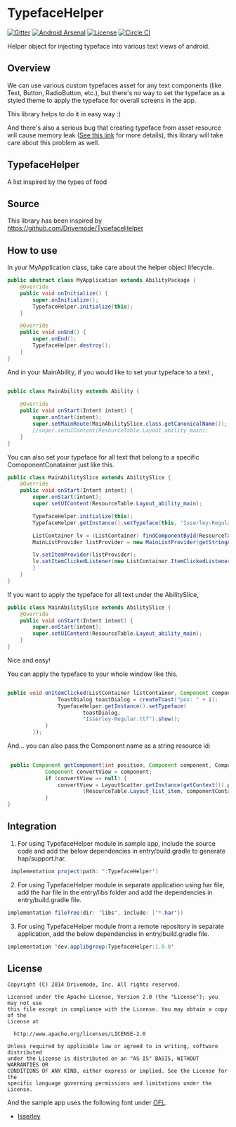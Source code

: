 # TypefaceHelper

[![Gitter](http://img.shields.io/badge/Gitter-Join%20Chat-brightgreen.svg?style=flat)](https://gitter.im/Drivemode/TypefaceHelper?utm_source=badge&utm_medium=badge&utm_campaign=pr-badge&utm_content=badge)
[![Android Arsenal](https://img.shields.io/badge/Android%20Arsenal-TypefaceHelper-brightgreen.svg?style=flat)](https://android-arsenal.com/details/1/1246)
[![License](http://img.shields.io/badge/License-Apache%202-brightgreen.svg?style=flat)](https://github.com/Drivemode/TypefaceHelper/blob/master/LICENSE)
[![Circle CI](https://circleci.com/gh/Drivemode/TypefaceHelper/tree/master.svg?style=shield)](https://circleci.com/gh/Drivemode/TypefaceHelper/tree/master)

Helper object for injecting typeface into various text views of android.

## Overview

We can use various custom typefaces asset for any text components (like Text, Button, RadioButton, etc.),
but there's no way to set the typeface as a styled theme to apply the typeface for overall screens in the app.

This library helps to do it in easy way :)

And there's also a serious bug that creating typeface from asset resource will cause memory leak ([See this link](https://code.google.com/p/android/issues/detail?id=9904) for more details),
this library will take care about this problem as well.

## TypefaceHelper 
A list inspired by the types of food 

## Source
This library has been inspired by https://github.com/Drivemode/TypefaceHelper

## How to use

In your MyApplication class, take care about the helper object lifecycle.

```java
public abstract class MyApplication extends AbilityPackage {
    @Override
    public void onInitialize() {
        super.onInitialize();
        TypefaceHelper.initialize(this);
    }

    @Override
    public void onEnd() {
        super.onEnd();
        TypefaceHelper.destroy();
    }
}
```

And in your MainAbility, if you would like to set your typeface to a text ,

```java

public class MainAbility extends Ability {
    
    @Override
    public void onStart(Intent intent) {
        super.onStart(intent);
        super.setMainRoute(MainAbilitySlice.class.getCanonicalName());
        //super.setUIContent(ResourceTable.Layout_ability_main);
    }
}

```

You can also set your typeface for all text that belong to a specific ComoponentConatainer just like this.

```java
public class MainAbilitySlice extends AbilitySlice {
    @Override
    public void onStart(Intent intent) {
        super.onStart(intent);
        super.setUIContent(ResourceTable.Layout_ability_main);

        TypefaceHelper.initialize(this);
        TypefaceHelper.getInstance().setTypeface(this, "Isserley-Regular.ttf");

        ListContainer lv = (ListContainer) findComponentById(ResourceTable.Id_list_container);
        MainListProvider listProvider = new MainListProvider(getStringArray(ResourceTable.Strarray_sample_list));

        lv.setItemProvider(listProvider);
        lv.setItemClickedListener(new ListContainer.ItemClickedListener(){
        }
    }
}
```

If you want to apply the typeface for all text under the AbilitySlice,

```java
public class MainAbilitySlice extends AbilitySlice {
    @Override
    public void onStart(Intent intent) {
        super.onStart(intent);
        super.setUIContent(ResourceTable.Layout_ability_main);
    }
}

```

Nice and easy!

You can apply the typeface to your whole window like this.

```java

public void onItemClicked(ListContainer listContainer, Component component, int i, long l) {
                ToastDialog toastDialog = createToast("pos: " + i);
                TypefaceHelper.getInstance().setTypeface(
                        toastDialog,
                        "Isserley-Regular.ttf").show();
            }
        });

```

And... you can also pass the Component name as a string resource id:

```java
 
 public Component getComponent(int position, Component component, ComponentContainer componentContainer) {
            Component convertView = component;
            if (convertView == null) {
                convertView = LayoutScatter.getInstance(getContext()).parse
                        (ResourceTable.Layout_list_item, componentContainer, false);
            }
}
```





## Integration

1. For using TypefaceHelper module in sample app, include the source code and add the below dependencies in entry/build.gradle to generate hap/support.har.
```java
 implementation project(path: ':TypefaceHelper')
```
2. For using TypefaceHelper module in separate application using har file, add the har file in the entry/libs folder and add the dependencies in entry/build.gradle file.
 ```java
 implementation fileTree(dir: 'libs', include: ['*.har'])
```
3. For using TypefaceHelper module from a remote repository in separate application, add the below dependencies in entry/build.gradle file.
```java
implementation 'dev.applibgroup:TypefaceHelper:1.0.0'
```

## License

```
Copyright (C) 2014 Drivemode, Inc. All rights reserved.

Licensed under the Apache License, Version 2.0 (the "License"); you may not use
this file except in compliance with the License. You may obtain a copy of the
License at

  http://www.apache.org/licenses/LICENSE-2.0

Unless required by applicable law or agreed to in writing, software distributed
under the License is distributed on an "AS IS" BASIS, WITHOUT WARRANTIES OR
CONDITIONS OF ANY KIND, either express or implied. See the License for the
specific language governing permissions and limitations under the License.
```

And the sample app uses the following font under [OFL](http://scripts.sil.org/cms/scripts/page.php?site_id=nrsi&id=OFL).

- [Isserley](http://openfontlibrary.org/en/font/isserley)

